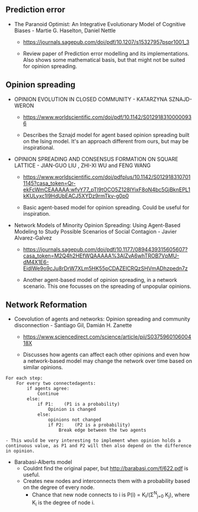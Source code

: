 ## Prediction error

- The Paranoid Optimist: An Integrative Evolutionary Model of Cognitive Biases - Martie G. Haselton, Daniel Nettle

	- https://journals.sagepub.com/doi/pdf/10.1207/s15327957pspr1001_3

	- Review paper of Prediction error modelling and its implementations. Also shows some mathematical basis, but that might not be suited for opinion spreading.


## Opinion spreading

- OPINION EVOLUTION IN CLOSED COMMUNITY - KATARZYNA SZNAJD-WERON

	- https://www.worldscientific.com/doi/pdf/10.1142/S0129183100000936

	- Describes the Sznajd model for agent based opinion spreading built on the Ising model. It's an approach different from ours, but may be inspirational.


- OPINION SPREADING AND CONSENSUS FORMATION ON SQUARE LATTICE - JIAN-GUO LIU , ZHI-XI WU and FENG WANG

	- https://www.worldscientific.com/doi/pdfplus/10.1142/S0129183107011145?casa_token=Qr-ekFcWmCEAAAAA:wfvY77_pTl9tOCO5Z128IYixF8oN4bc5GjBknEPL1kKULyxc1l9HdUbEACJ5XYDz9rmTkv-g0p0

	- Basic agent-based model for opinion spreading. Could be useful for inspiration.


- Network Models of Minority Opinion Spreading: Using Agent-Based Modeling to Study Possible Scenarios of Social Contagion - Javier Alvarez-Galvez

	- https://journals.sagepub.com/doi/pdf/10.1177/0894439315605607?casa_token=M2Q4h2HEfWQAAAAA%3AIZvA6whTROB7VpMU-dM4X1E6-EidIWe9o9cJu8rDrW7XLm5HK55pCDAZElCRQzSHVmADhzpedn7z

	- Another agent-based model of opinion spreading, in a network scenario. This one focusses on the spreading of unpopular opinions.


## Network Reformation

- Coevolution of agents and networks: Opinion spreading and community 
disconnection - Santiago Gil, Damián H. Zanette

	- https://www.sciencedirect.com/science/article/pii/S037596010600418X

	- Discusses how agents can affect each other opinions and even 
how a network-based model may change the network over time based on 
similar opinions.
~~~~
For each step:
	For every two connectedagents:
		if agents agree:
			Continue
		else:
			if P1:    (P1 is a probability)
				Opinion is changed
			else:
				opinions not changed
				if P2:    (P2 is a probability)
					Break edge between the two agents
~~~~
	- This would be very interesting to implement when opinion holds a continuous value, as P1 and P2 will then also depend on the difference in opinion.

- Barabasi-Alberts model
	- Couldnt find the original paper, but http://barabasi.com/f/622.pdf is useful.
	- Creates new nodes and interconnects them with a probability based on the degree of every node.
		- Chance that new node connects to i is P(i) = K<sub>i</sub>/(&Sigma;<sup>N</sup><sub>j=0</sub> K<sub>j</sub>), where K<sub>i</sub> is the degree of node i.
